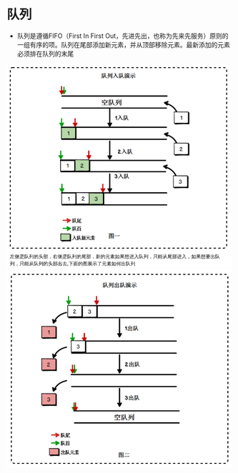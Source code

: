 # 队列

* 队列是遵循FIFO（First In First Out，先进先出，也称为先来先服务）原则的一组有序的项。队列在尾部添加新元素，并从顶部移除元素。最新添加的元素必须排在队列的末尾

![](../resources/queue1.png)
![](../resources/queue2.png)
